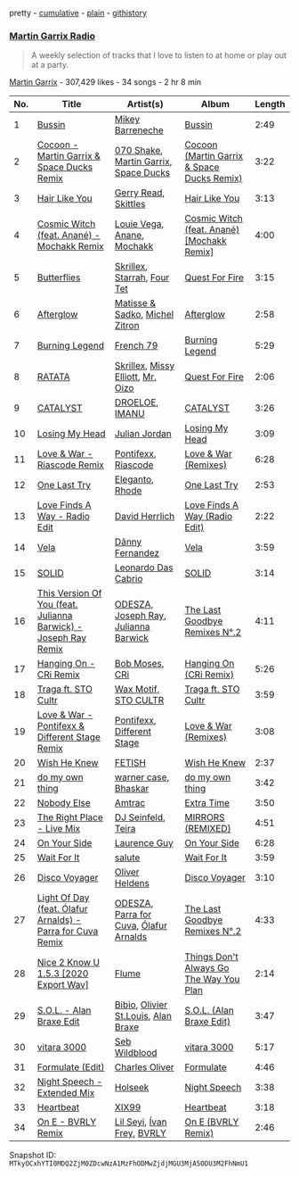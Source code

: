 pretty - [cumulative](/playlists/cumulative/1boYpG5G2QkmQ7FRi2dRc1.md) - [plain](/playlists/plain/1boYpG5G2QkmQ7FRi2dRc1) - [githistory](https://github.githistory.xyz/mackorone/spotify-playlist-archive/blob/main/playlists/plain/1boYpG5G2QkmQ7FRi2dRc1)

### [Martin Garrix Radio](https://open.spotify.com/playlist/1boYpG5G2QkmQ7FRi2dRc1)

> A weekly selection of tracks that I love to listen to at home or play out at a party.

[Martin Garrix](https://open.spotify.com/user/martingarrix) - 307,429 likes - 34 songs - 2 hr 8 min

| No. | Title | Artist(s) | Album | Length |
|---|---|---|---|---|
| 1 | [Bussin](https://open.spotify.com/track/6rzxmZdtP9RCK5CnJmj9Gc) | [Mikey Barreneche](https://open.spotify.com/artist/7qGy8DUTeuBqoyN6gUf3gd) | [Bussin](https://open.spotify.com/album/3eNoNTOqcQ550SgVuyKDYH) | 2:49 |
| 2 | [Cocoon \- Martin Garrix & Space Ducks Remix](https://open.spotify.com/track/0P7toBXcgVgAcArpns3RmH) | [070 Shake](https://open.spotify.com/artist/12Zk1DFhCbHY6v3xep2ZjI), [Martin Garrix](https://open.spotify.com/artist/60d24wfXkVzDSfLS6hyCjZ), [Space Ducks](https://open.spotify.com/artist/0KWooIVFqa6Gt0BtpdudK6) | [Cocoon \(Martin Garrix & Space Ducks Remix\)](https://open.spotify.com/album/7ITpVarEWNNzTf2pNHBrcl) | 3:22 |
| 3 | [Hair Like You](https://open.spotify.com/track/2QNw2T7WQVqD9okP8a1sIz) | [Gerry Read](https://open.spotify.com/artist/5FIfw6s4iYUFu6tA3iIIOQ), [Skittles](https://open.spotify.com/artist/1E57zaa4e0AtIKDHxPtMy4) | [Hair Like You](https://open.spotify.com/album/1litzsmSud4eaocmQcQTcj) | 3:13 |
| 4 | [Cosmic Witch \(feat\. Anané\) \- Mochakk Remix](https://open.spotify.com/track/6DFsOKG0Xlf441cChjW8lV) | [Louie Vega](https://open.spotify.com/artist/5dncbrnveDMX9DgxcedeUg), [Anane](https://open.spotify.com/artist/3cGghqrVTd3niWn9olcGYS), [Mochakk](https://open.spotify.com/artist/0rTh1tAdrEbdKZBTiiAQSo) | [Cosmic Witch \(feat\. Anané\) \[Mochakk Remix\]](https://open.spotify.com/album/38fWBTKNq37hFnBRCruAVm) | 4:00 |
| 5 | [Butterflies](https://open.spotify.com/track/19dObDGedr40x1UcAm15qz) | [Skrillex](https://open.spotify.com/artist/5he5w2lnU9x7JFhnwcekXX), [Starrah](https://open.spotify.com/artist/6DpWtzfwV8fcwP6fXckDVu), [Four Tet](https://open.spotify.com/artist/7Eu1txygG6nJttLHbZdQOh) | [Quest For Fire](https://open.spotify.com/album/7tWP3OG5dWphctKg4NMACt) | 3:15 |
| 6 | [Afterglow](https://open.spotify.com/track/6FHJtTykaTFDrd5IX3vjTz) | [Matisse & Sadko](https://open.spotify.com/artist/2QMCcKIPHnjQaPPgoEst88), [Michel Zitron](https://open.spotify.com/artist/0SiA0xtHw1lnSXRf1S7jjw) | [Afterglow](https://open.spotify.com/album/11ZZHbKeaw32nDGhpXQSdl) | 2:58 |
| 7 | [Burning Legend](https://open.spotify.com/track/3EujFiab9EZgT9wqWepiFg) | [French 79](https://open.spotify.com/artist/6MJKlN8ya42Agsw3iQZs6e) | [Burning Legend](https://open.spotify.com/album/4nWf07rkwDlzoTvJDkBdm7) | 5:29 |
| 8 | [RATATA](https://open.spotify.com/track/4wteGC0HtLeZWjDcczc4Pw) | [Skrillex](https://open.spotify.com/artist/5he5w2lnU9x7JFhnwcekXX), [Missy Elliott](https://open.spotify.com/artist/2wIVse2owClT7go1WT98tk), [Mr\. Oizo](https://open.spotify.com/artist/0b9ukmbg0MO5eMlorcgOwz) | [Quest For Fire](https://open.spotify.com/album/7tWP3OG5dWphctKg4NMACt) | 2:06 |
| 9 | [CATALYST](https://open.spotify.com/track/3wPpMU6d8h9yxvBadDDr44) | [DROELOE](https://open.spotify.com/artist/0u18Cq5stIQLUoIaULzDmA), [IMANU](https://open.spotify.com/artist/5Y7rFm0tiJTVDzGLMzz0W1) | [CATALYST](https://open.spotify.com/album/5Il5xcMQhzdH6YFKZH3VGU) | 3:26 |
| 10 | [Losing My Head](https://open.spotify.com/track/3eQZbK5mweA7WkbPnSaejl) | [Julian Jordan](https://open.spotify.com/artist/2vUCVkeZjzDcaoX4gagHdV) | [Losing My Head](https://open.spotify.com/album/3JWoL41S9fFXbMooVYxvCz) | 3:09 |
| 11 | [Love & War \- Riascode Remix](https://open.spotify.com/track/02uk4aQmWwEzp94hCpkJBv) | [Pontifexx](https://open.spotify.com/artist/7aFk8z1XCcKt2y9Z5PC17s), [Riascode](https://open.spotify.com/artist/6sKceWIUPv10lfblPrUQDM) | [Love & War \(Remixes\)](https://open.spotify.com/album/7cHTelnIK6NosDrPdoXQi0) | 6:28 |
| 12 | [One Last Try](https://open.spotify.com/track/7KLCjNK82QV1TwgDeeUX5M) | [Eleganto](https://open.spotify.com/artist/0MMdZHo4Jeldyg5awD2w5V), [Rhode](https://open.spotify.com/artist/6FTHkjqtYAK0uJIKlHNOXi) | [One Last Try](https://open.spotify.com/album/7lW0xpwQmtufBayfX3qs4R) | 2:53 |
| 13 | [Love Finds A Way \- Radio Edit](https://open.spotify.com/track/6FLpYaVGuq1CFgU6sd3iuj) | [David Herrlich](https://open.spotify.com/artist/62k0c1WajfOGpgzjmVHpKj) | [Love Finds A Way \(Radio Edit\)](https://open.spotify.com/album/1B7YW1Y5VSXDdIIagVOSy7) | 2:22 |
| 14 | [Vela](https://open.spotify.com/track/0HGNk3ATSiWxkST9GrEOrI) | [Dânny Fernandez](https://open.spotify.com/artist/4FPoDVT3pF9LyygaH8zxQz) | [Vela](https://open.spotify.com/album/0W7p4YLiGN7UlSH8EhEqE8) | 3:59 |
| 15 | [SOLID](https://open.spotify.com/track/6yP8rQd4O9pWCEF2eBkh8X) | [Leonardo Das Cabrio](https://open.spotify.com/artist/3nMN6fAKa2mtruEGyLB8AI) | [SOLID](https://open.spotify.com/album/2yzXpBjfDEDx2RnRQBDwCn) | 3:14 |
| 16 | [This Version Of You \(feat\. Julianna Barwick\) \- Joseph Ray Remix](https://open.spotify.com/track/1oWf71EPQVlawCcygiCbMy) | [ODESZA](https://open.spotify.com/artist/21mKp7DqtSNHhCAU2ugvUw), [Joseph Ray](https://open.spotify.com/artist/4O2IFXgH0FqMSHU4pzpqQX), [Julianna Barwick](https://open.spotify.com/artist/0HWfFWL4vVrbaBQqxVCwCi) | [The Last Goodbye Remixes N°.2](https://open.spotify.com/album/6DKA6hXo5KPvSBGLUL1kky) | 4:11 |
| 17 | [Hanging On \- CRi Remix](https://open.spotify.com/track/1DkpkxabQnbRmhvdjdmnnW) | [Bob Moses](https://open.spotify.com/artist/6LHsnRBUYhFyt01PdKXAF5), [CRi](https://open.spotify.com/artist/3NaMuUYTIGm6CC3YqTuTvi) | [Hanging On \(CRi Remix\)](https://open.spotify.com/album/0FhydieyqjjS7Ii2rFhjF1) | 5:26 |
| 18 | [Traga ft\. STO Cultr](https://open.spotify.com/track/6RZ4uwBqEF0o9R0htuTCZ7) | [Wax Motif](https://open.spotify.com/artist/7zm3aSdmGiOkTt0aZFSO8R), [STO CULTR](https://open.spotify.com/artist/3rxaya7knZ0iL2myO6CX6G) | [Traga ft\. STO Cultr](https://open.spotify.com/album/5nthDQNJm6U72odQxQLH5v) | 3:59 |
| 19 | [Love & War \- Pontifexx & Different Stage Remix](https://open.spotify.com/track/1FljxR4LTnsld7GZt2Wi2u) | [Pontifexx](https://open.spotify.com/artist/7aFk8z1XCcKt2y9Z5PC17s), [Different Stage](https://open.spotify.com/artist/7ceDWHSy9Z6e8uAsVesK8Z) | [Love & War \(Remixes\)](https://open.spotify.com/album/7cHTelnIK6NosDrPdoXQi0) | 3:08 |
| 20 | [Wish He Knew](https://open.spotify.com/track/17QC7vLpqQBJ5dcT9kRrHO) | [FETISH](https://open.spotify.com/artist/1r59KUMNZRw0M8FDnrHq0o) | [Wish He Knew](https://open.spotify.com/album/6irYxa4daxMivsPXfyp0Pl) | 2:37 |
| 21 | [do my own thing](https://open.spotify.com/track/1CfvEQYk2EB4dh1qtkQ1CG) | [warner case](https://open.spotify.com/artist/106OuakzOxxbXTuigEEf01), [Bhaskar](https://open.spotify.com/artist/6kT18gnkVrCz8xJQcrib7L) | [do my own thing](https://open.spotify.com/album/4eUxdYUG7eRZ8agcu1o6QC) | 3:42 |
| 22 | [Nobody Else](https://open.spotify.com/track/0D8T0ibtaX7PkBcpKlzo3Z) | [Amtrac](https://open.spotify.com/artist/3ifxHfYz2pqHku0bwx8H5J) | [Extra Time](https://open.spotify.com/album/49qaWr7XitNvgKzobKGiGg) | 3:50 |
| 23 | [The Right Place \- Live Mix](https://open.spotify.com/track/315xOMfZMIVwBtHvt3P4ZV) | [DJ Seinfeld](https://open.spotify.com/artist/37YzpfBeFju8QRZ3g0Ha1Q), [Teira](https://open.spotify.com/artist/3M6tK86Oc9mTbCH2kw3RWh) | [MIRRORS \(REMIXED\)](https://open.spotify.com/album/3vd7dqateXRTskHSU2CT0v) | 4:51 |
| 24 | [On Your Side](https://open.spotify.com/track/0vypXe8paGmxoY0fxkLh0X) | [Laurence Guy](https://open.spotify.com/artist/1PTEiCpkzNkLNgMi1LL8JR) | [On Your Side](https://open.spotify.com/album/0ybSmADzvdW7DUNMwP33dk) | 6:28 |
| 25 | [Wait For It](https://open.spotify.com/track/6YjVrP2g7gJYh3aXkgnspC) | [salute](https://open.spotify.com/artist/1np8xozf7ATJZDi9JX8Dx5) | [Wait For It](https://open.spotify.com/album/5OeFKQvrsk29Fpt0mYwgRh) | 3:59 |
| 26 | [Disco Voyager](https://open.spotify.com/track/2L4THbkubfdMU7x1xGnvZM) | [Oliver Heldens](https://open.spotify.com/artist/5nki7yRhxgM509M5ADlN1p) | [Disco Voyager](https://open.spotify.com/album/6KMUEMw2nWTayCFWhjeNT7) | 3:10 |
| 27 | [Light Of Day \(feat\. Ólafur Arnalds\) \- Parra for Cuva Remix](https://open.spotify.com/track/6f8gNNCNSveUl4gxt7tzp0) | [ODESZA](https://open.spotify.com/artist/21mKp7DqtSNHhCAU2ugvUw), [Parra for Cuva](https://open.spotify.com/artist/238y1dKPtMeFEpX3Y6H1Vr), [Ólafur Arnalds](https://open.spotify.com/artist/7E3BRXV9ZbCt5lQTCXMTia) | [The Last Goodbye Remixes N°.2](https://open.spotify.com/album/6DKA6hXo5KPvSBGLUL1kky) | 4:33 |
| 28 | [Nice 2 Know U 1.5.3 \[2020 Export Wav\]](https://open.spotify.com/track/7kjGUcIFbi8Nor1klf5Zlc) | [Flume](https://open.spotify.com/artist/6nxWCVXbOlEVRexSbLsTer) | [Things Don't Always Go The Way You Plan](https://open.spotify.com/album/12qXwPiYOjhepcXYGTpagp) | 2:14 |
| 29 | [S.O.L\. \- Alan Braxe Edit](https://open.spotify.com/track/23khvloxhvpdmMoNJb22vn) | [Bibio](https://open.spotify.com/artist/0qzzGu8qpbXYpzgV52wOFT), [Olivier St.Louis](https://open.spotify.com/artist/0HHMWJfJPFFuZqnv2rSsyI), [Alan Braxe](https://open.spotify.com/artist/24JRvbKfTcF2x7c2kCCJrW) | [S.O.L\. \(Alan Braxe Edit\)](https://open.spotify.com/album/6bmSyg9ZxQE038UAwIULxK) | 3:47 |
| 30 | [vitara 3000](https://open.spotify.com/track/1DUmMYU09ZbozYbP5H62M2) | [Seb Wildblood](https://open.spotify.com/artist/51Rlwvwkj8L3zakIRr6dUV) | [vitara 3000](https://open.spotify.com/album/6gawgLMoau5wmayW93to9C) | 5:17 |
| 31 | [Formulate \(Edit\)](https://open.spotify.com/track/0jzb3IJ26gnBKX3OTsaqra) | [Charles Oliver](https://open.spotify.com/artist/1RmTOgb1wxi3qpxDk1Lxzg) | [Formulate](https://open.spotify.com/album/5RWp5qSvrqFzPhaWW069eJ) | 4:46 |
| 32 | [Night Speech \- Extended Mix](https://open.spotify.com/track/16Xu3KDdvZvufh13g2FYIB) | [Holseek](https://open.spotify.com/artist/6rtScDLmn7xeFY4F71v4e3) | [Night Speech](https://open.spotify.com/album/4GcZZpGlCkNTGP0JUkb7q5) | 3:38 |
| 33 | [Heartbeat](https://open.spotify.com/track/0gaQEYdRq5AsxHoPvsGaD0) | [XIX99](https://open.spotify.com/artist/5ZwD5xypXCVNYXgPwADstt) | [Heartbeat](https://open.spotify.com/album/3VteknB0quC2pcNsrFTNlc) | 3:18 |
| 34 | [On E \- BVRLY Remix](https://open.spotify.com/track/2AdFk3FltZs4IJ33HoMl4d) | [Lil Seyi](https://open.spotify.com/artist/2Z5C4k6StRPuT2ZipvC00O), [Ívan Frey](https://open.spotify.com/artist/6WG66UQJB2RFMfEMr2SbXh), [BVRLY](https://open.spotify.com/artist/7jVQkSC4lWncicyGQ7kZg6) | [On E \(BVRLY Remix\)](https://open.spotify.com/album/4qSsr8Dd5R5r6i1c9Cz1yv) | 2:46 |

Snapshot ID: `MTkyOCxhYTI0MDQ2ZjM0ZDcwNzA1MzFhODMwZjdjMGU3MjA5ODU3M2FhNmU1`
